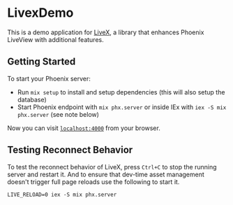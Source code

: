 # LivexDemo

This is a demo application for [LiveX](https://github.com/u2i/livex), a library that enhances Phoenix LiveView with additional features.

## Getting Started

To start your Phoenix server:

- Run `mix setup` to install and setup dependencies (this will also setup the database)
- Start Phoenix endpoint with `mix phx.server` or inside IEx with `iex -S mix phx.server`
  (see note below)

Now you can visit [`localhost:4000`](http://localhost:4000) from your browser.

## Testing Reconnect Behavior

To test the reconnect behavior of LiveX, press `Ctrl+C` to stop the running server and restart it.
And to ensure that dev-time asset management doesn't trigger full page reloads use the following to
start it.

```
LIVE_RELOAD=0 iex -S mix phx.server
```
